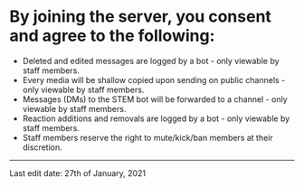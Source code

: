 # By joining the server, you consent and agree to the following:

+ Deleted and edited messages are logged by a bot - only viewable by staff members.
+ Every media will be shallow copied upon sending on public channels - only viewable by staff members.
+ Messages (DMs) to the STEM bot will be forwarded to a channel - only viewable by staff members.
+ Reaction additions and removals are logged by a bot - only viewable by staff members.
+ Staff members reserve the right to mute/kick/ban members at their discretion.
---

Last edit date: 27th of January, 2021
